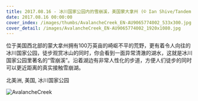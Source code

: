 ```yaml
---
title: 2017.08.16 - 冰川国家公园内的雪崩溪，美国蒙大拿州 (© Ian Shive/Tandem Stills + Motion)
date: 2017.08.16 00:00:00
cover_index: /images/thumbs/AvalancheCreek_EN-AU9065774002_533x300.jpg
cover_detail: /images/AvalancheCreek_EN-AU9065774002_1920x1080.jpg
---
```


位于美国西北部的蒙大拿州拥有100万英亩的崎岖不平的荒野，更有着令人向往的冰川国家公园，徒步观赏冰山的同时，你会看到一面异常清澈的湖水，这就是冰川国家公园里著名的“雪崩溪”。沿着湖边有非常人性化的步道，方便人们徒步的同时可以更近距离的真实接触雪崩湖。

北美洲, 美国, 冰川国家公园

![AvalancheCreek](/images/AvalancheCreek_EN-AU9065774002_1920x1080.jpg)

